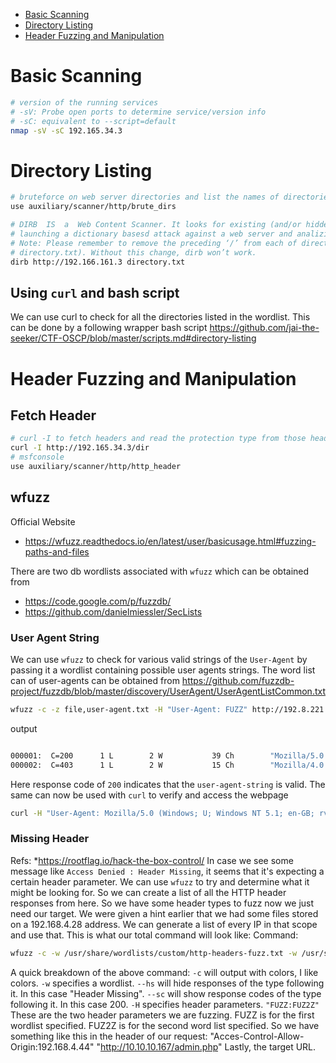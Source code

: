 * [Basic Scanning](#bash-scanning)
* [Directory Listing](#directory-listing)
* [Header Fuzzing and Manipulation](#header-fuzzing-and-manipulation)
# Basic Scanning
```sh
# version of the running services
# -sV: Probe open ports to determine service/version info
# -sC: equivalent to --script=default
nmap -sV -sC 192.165.34.3
```
# Directory Listing
```sh
# bruteforce on web server directories and list the names of directories found using msfconsole
use auxiliary/scanner/http/brute_dirs

# DIRB  IS  a  Web Content Scanner. It looks for existing (and/or hidden) Web Objects. It basically works by
# launching a dictionary basesd attack against a web server and analizing the response.
# Note: Please remember to remove the preceding ‘/’ from each of directory name entry (in the
# directory.txt). Without this change, dirb won’t work.
dirb http://192.166.161.3 directory.txt
```
## Using `curl` and bash script
We can use curl to check for all the directories listed in the wordlist. This can be done by a following wrapper bash script
<https://github.com/jai-the-seeker/CTF-OSCP/blob/master/scripts.md#directory-listing>

# Header Fuzzing and Manipulation
## Fetch Header
```sh
# curl -I to fetch headers and read the protection type from those headers
curl -I http://192.165.34.3/dir
# msfconsole
use auxiliary/scanner/http/http_header
```
## wfuzz
Official Website
* <https://wfuzz.readthedocs.io/en/latest/user/basicusage.html#fuzzing-paths-and-files>

There are two db wordlists associated with `wfuzz` which can be obtained from
* <https://code.google.com/p/fuzzdb/>
* <https://github.com/danielmiessler/SecLists>
### User Agent String
We can use `wfuzz` to check for various valid strings of the `User-Agent` by passing it a wordlist containing possible user agents strings.
The word list can of user-agents can be obtained from <https://github.com/fuzzdb-project/fuzzdb/blob/master/discovery/UserAgent/UserAgentListCommon.txt>
```sh
wfuzz -c -z file,user-agent.txt -H "User-Agent: FUZZ" http://192.8.221.3/secret
```
output
```sh

000001:  C=200      1 L        2 W           39 Ch        "Mozilla/5.0 (Windows; U; Windows NT 5.1; en-GB; rv:1.8.1.6) Gecko/20070725 Firefox/2.0.0.6"
000002:  C=403      1 L        2 W           15 Ch        "Mozilla/4.0 (compatible; MSIE 7.0; Windows NT 5.1)"
```
Here response code of `200` indicates that the `user-agent-string` is valid. The same can now be used with `curl` to verify and access the webpage
```sh
curl -H "User-Agent: Mozilla/5.0 (Windows; U; Windows NT 5.1; en-GB; rv:1.8.1.6) Gecko/20070725 Firefox/2.0.0.6" 192.8.221.3/secret
```
### Missing Header
Refs:
*<https://rootflag.io/hack-the-box-control/>
In case we see some message like `Access Denied : Header Missing`, it seems that it's expecting a certain header parameter. We can use `wfuzz` to try and determine what it might be looking for. So we can create a list of all the HTTP header responses from here. So we have some header types to fuzz now we just need our target. We were given a hint earlier that we had some files stored on a 192.168.4.28 address. We can generate a list of every IP in that scope and use that. This is what our total command will look like:
Command:
```sh
wfuzz -c -w /usr/share/wordlists/custom/http-headers-fuzz.txt -w /usr/share/wordlists/custom/ip-192-168-4-0.txt --hs "Header Missing" --sc "200" -H "FUZZ:FUZ2Z" "http://10.10.10.167/admin.php"
```
A quick breakdown of the above command:
`-c` will output with colors, I like colors.
`-w` specifies a wordlist.
`--hs` will hide responses of the type following it. In this case "Header Missing".
`--sc` will show response codes of the type following it. In this case 200.
`-H` specifies header parameters.
`"FUZZ:FUZ2Z"` These are the two header parameters we are fuzzing. FUZZ is for the first wordlist specified. FUZ2Z is for the second word list specified. So we have something like this in the header of our request: "Acces-Control-Allow-Origin:192.168.4.44"
"http://10.10.10.167/admin.php" Lastly, the target URL.
